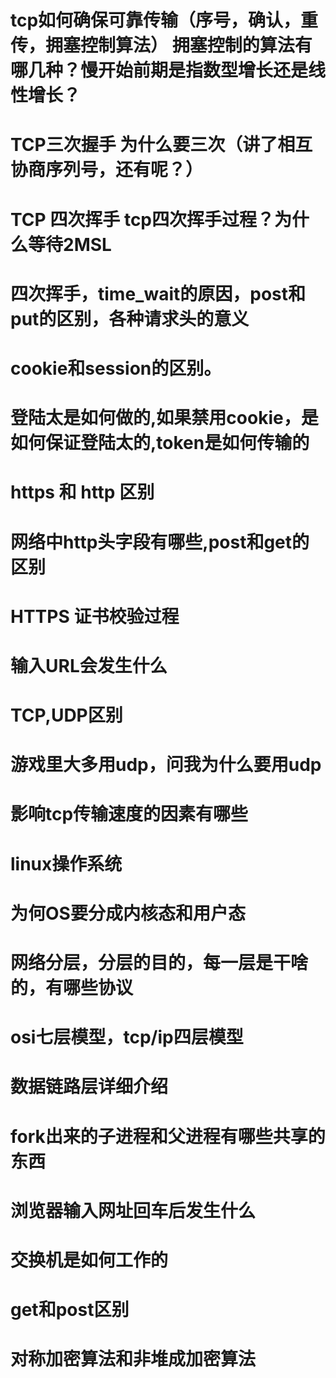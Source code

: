 # tcp如何确保可靠传输（序号，确认，重传，拥塞控制算法）  拥塞控制的算法有哪几种？慢开始前期是指数型增长还是线性增长？
# TCP三次握手 为什么要三次（讲了相互协商序列号，还有呢？）
# TCP 四次挥手 tcp四次挥手过程？为什么等待2MSL
# 四次挥手，time_wait的原因，post和put的区别，各种请求头的意义

# cookie和session的区别。
# 登陆太是如何做的,如果禁用cookie，是如何保证登陆太的,token是如何传输的

# https 和 http 区别
# 网络中http头字段有哪些,post和get的区别
# HTTPS 证书校验过程

# 输入URL会发生什么

# TCP,UDP区别
# 游戏里大多用udp，问我为什么要用udp
# 影响tcp传输速度的因素有哪些
# linux操作系统

# 为何OS要分成内核态和用户态

# 网络分层，分层的目的，每一层是干啥的，有哪些协议
# osi七层模型，tcp/ip四层模型
# 数据链路层详细介绍
# fork出来的子进程和父进程有哪些共享的东西

# 浏览器输入网址回车后发生什么

# 交换机是如何工作的

# get和post区别


# 对称加密算法和非堆成加密算法